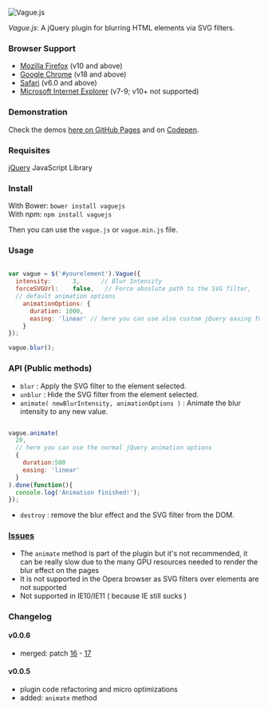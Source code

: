 ![Vague.js](http://i.imgur.com/E7sszkE.png)

_Vague.js_: A jQuery plugin for blurring HTML elements via SVG filters.

### Browser Support
- [Mozilla Firefox](http://www.mozilla.org/firefox/) (v10 and above)
- [Google Chrome](http://www.google.com/chrome/) (v18 and above)
- [Safari](http://www.apple.com/safari/) (v6.0 and above)
- [Microsoft Internet Explorer](http://microsoft.com/internetexplorer) (v7-9; v10+ not supported)

### Demonstration

Check the demos [here on GitHub Pages](http://gianlucaguarini.github.io/Vague.js/) and on [Codepen](http://codepen.io/GianlucaGuarini/pen/Hzrhf).

### Requisites
[jQuery](http://jquery.com/) JavaScript Library

### Install

With Bower: `bower install vaguejs`<br />
With npm: `npm install vaguejs`

Then you can use the `vague.js` or `vague.min.js` file.

### Usage

````javascript

var vague = $('#yourelement').Vague({
  intensity:      3,      // Blur Intensity
  forceSVGUrl:    false,   // Force absolute path to the SVG filter,
  // default animation options
    animationOptions: {
      duration: 1000,
      easing: 'linear' // here you can use also custom jQuery easing functions
    }
});

vague.blur();

````

### API (Public methods)

- ``blur`` : Apply the SVG filter to the element selected.
- ``unblur`` : Hide the SVG filter from the element selected.
- ``animate( newBlurIntensity, animationOptions )`` : Animate the blur intensity to any new value.

```javascript

vague.animate(
  20,
  // here you can use the normal jQuery animation options
  {
    duration:500
    easing: 'linear'
  }
).done(function(){
  console.log('Animation finished!');
});

```

- ``destroy`` : remove the blur effect and the SVG filter from the DOM.

### [Issues](http://github.com/GianlucaGuarini/Vague.js/issues)

- The ``animate`` method is part of the plugin but it's not recommended, it can be really slow due to the many GPU resources needed to render the blur effect on the pages
- It is not supported in the Opera browser as SVG filters over elements are not supported
- Not supported in IE10/IE11 ( because IE still sucks )

### Changelog

#### v0.0.6

 - merged: patch [16](https://github.com/GianlucaGuarini/Vague.js/pull/16) - [17](https://github.com/GianlucaGuarini/Vague.js/pull/17)

#### v0.0.5

 - plugin code refactoring and micro optimizations
 - added: ``animate`` method
